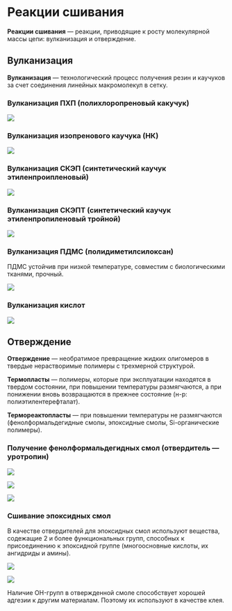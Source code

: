 # Реакции сшивания

**Реакции сшивания** — реакции, приводящие к росту молекулярной массы цепи: вулканизация и отверждение.


## Вулканизация

**Вулканизация** — технологический процесс получения резин и каучуков за счет соединения линейных макромолекул в сетку.

### Вулканизация ПХП \(полихлоропреновый какучук\)

![](../images/vms/reakcii-sshivaniya/reakcii-sshivaniya_clip_image001_0000.png)

### Вулканизация изопренового каучука \(НК\)

![](../images/vms/reakcii-sshivaniya/reakcii-sshivaniya_clip_image001_0001.png)

### Вулканизация СКЭП \(синтетический каучук этиленпроипленовый\)

![](../images/vms/reakcii-sshivaniya/reakcii-sshivaniya_clip_image001_0002.png)

### Вулканизация СКЭПТ \(синтетический каучук этиленпропиленовый тройной\)

![](../images/vms/reakcii-sshivaniya/reakcii-sshivaniya_clip_image001_0003.png)

### Вулканизация ПДМС \(полидиметилсилоксан\)

ПДМС устойчив при низкой температуре, совместим с биологическими тканями, прочный.

![](../images/vms/reakcii-sshivaniya/reakcii-sshivaniya_clip_image001_0004.png)

### Вулканизация кислот

![](../images/vms/reakcii-sshivaniya/reakcii-sshivaniya_clip_image001_0005.png)

## Отверждение

**Отверждение** — необратимое превращение жидких олигомеров в твердые нерастворимые полимеры с трехмерной структурой.

**Термопласты** — полимеры, которые при эксплуатации находятся в твердом состоянии, при повышении температуры размягчаются, а при понижении вновь возвращаются в прежнее состояние \(н-р: полиэтилентерефталат\).

**Термореактопласты** — при повышении температуры не размягчаются \(фенолформальдегидные смолы, эпоксидные смолы, Si-органические полимеры\).

### Получение фенолформальдегидных смол \(отвердитель — уротропин\)

![](../images/vms/reakcii-sshivaniya/reakcii-sshivaniya_clip_image001_0006.png)

![](../images/vms/reakcii-sshivaniya/reakcii-sshivaniya_clip_image001_0007.png)

![](../images/vms/reakcii-sshivaniya/reakcii-sshivaniya_clip_image001_0008.png)

### Сшивание эпоксидных смол

В качестве отвердителей для эпоксидных смол используют вещества, содежащие 2 и более функциональных групп, способных к присоединению к эпоксидной группе \(многоосновные кислоты, их ангидриды и амины\).

![](../images/vms/reakcii-sshivaniya/reakcii-sshivaniya_clip_image001_0009.png)

![](../images/vms/reakcii-sshivaniya/reakcii-sshivaniya_clip_image001_0010.png)

Наличие OH-групп в отвержденной смоле способствует хорошей адгезии к другим материалам. Поэтому их используют в качестве клея.


